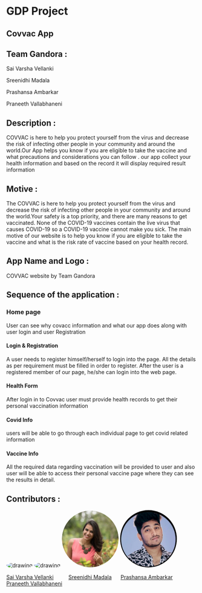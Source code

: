 # GDP Project

## Covvac App
## Team  Gandora :

Sai Varsha Vellanki

Sreenidhi Madala

Prashansa Ambarkar

Praneeth Vallabhaneni

## Description :
COVVAC is here to help you protect yourself from the virus and decrease the risk of infecting other people in your community and around the world.Our App helps you know if you are eligible to take the vaccine and what precautions and considerations  you can follow . our app collect your health information and based on the record it will display required result information 

## Motive :
The COVVAC is here to help you protect yourself from the virus and decrease the risk of infecting other people in your community and around the world.Your safety is a top priority, and there are many reasons to get vaccinated. None of the COVID-19 vaccines contain the live virus that causes COVID-19 so a COVID-19 vaccine cannot make you sick.
The main motive of our website is to help you know if you are eligible to take the vaccine and what is the risk rate of vaccine based on your health record.









## App Name and Logo :
COVVAC website  by Team Gandora 

## Sequence of the application :

### Home page

User  can see why covacc information and what our app does along with user login and user Registration

#### Login & Registration

A user needs to register himself/herself to login into the page. All the details as per requirement must be filled in order to register. After the user is a registered member of our page, he/she can login into the web page.





#### Health Form

After login in to Covvac user must provide health records to get their personal vaccination information



#### Covid Info

users will be able to go through  each individual page to get  covid related information 

#### Vaccine Info

All the required data regarding vaccination will be provided to user and also user will be able to access their personal vaccine page where they can see the results in detail.

## Contributors :

  <img src="vsv.png" alt="drawing" width="150" style="border-radius:50%" />                  <img src="SM.png" alt="drawing" width="150" style="border-radius:50%" /> 
 <img src="PA.png" alt="drawing" width="150" style="border-radius:50%" />               <img src="dp.jpeg" alt="drawing" width="150" style="border-radius:50%" />              
       
   
  [Sai Varsha Vellanki](https://github.com/cherryvarsha99) &nbsp;&nbsp;&nbsp;&nbsp;&nbsp;&nbsp;&nbsp;&nbsp;  [Sreenidhi Madala](https://github.com/Sreenidhi17)  &nbsp;&nbsp;&nbsp;&nbsp;   [Prashansa Ambarkar](https://github.com/PrashansaAmbarkar)  &nbsp;&nbsp;&nbsp;&nbsp;&nbsp;   [Praneeth Vallabhaneni](https://github.com/praneethvallabhaneni)

